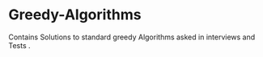 # Greedy-Algorithms
Contains Solutions to standard greedy Algorithms asked in interviews and Tests .
